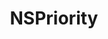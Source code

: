 ﻿---
uid: crmscript_ref_NSPriority
title: NSPriority
intellisense: Void.NSPriority
keywords: NSPriority
so.topic: reference
---
